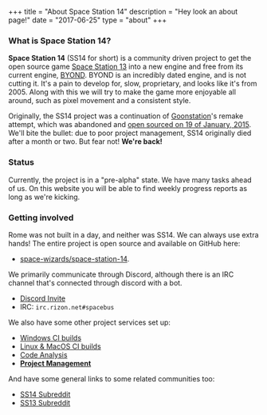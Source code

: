 +++
title = "About Space Station 14"
description = "Hey look an about page!"
date = "2017-06-25"
type = "about"
+++

### What is Space Station 14?

**Space Station 14** (SS14 for short) is a community driven project to get the open source game [Space Station 13](https://spacestation13.com/) into a new engine and free from its current engine, [BYOND](https://secure.byond.com/). BYOND is an incredibly dated engine, and is not cutting it. It's a pain to develop for, slow, proprietary, and looks like it's from 2005. <!-- TODO: Verify how accurate this number is. --> Along with this we will try to make the game more enjoyable all around, such as pixel movement and a consistent style.

Originally, the SS14 project was a continuation of [Goonstation](https://forum.ss13.co/)'s remake attempt, which was abandoned and [open sourced on 19 of January, 2015](https://archive.fo/xey2L). We'll bite the bullet: due to poor project management, SS14 originally died after a month or two. But fear not! **We're back!**

### Status

Currently, the project is in a "pre-alpha" state. We have many tasks ahead of us. On this website you will be able to find weekly progress reports as long as we're kicking.

### Getting involved

Rome was not built in a day, and neither was SS14. We can always use extra hands! The entire project is open source and available on GitHub here:

* [space-wizards/space-station-14](https://github.com/space-wizards/space-station-14).

We primarily communicate through Discord, although there is an IRC channel that's connected through discord with a bot.

* [Discord Invite](https://discord.gg/t2jac3p)
* IRC: `irc.rizon.net#spacebus`

We also have some other project services set up:

* [Windows CI builds](https://ci.appveyor.com/project/Silvertorch5/space-station-14/branch/master)
* [Linux & MacOS CI builds](https://travis-ci.org/space-wizards/space-station-14)
* [Code Analysis](https://sonarcloud.io/dashboard?id=ss14)
* [**Project Management**](https://waffle.io/space-wizards/space-station-14)

And have some general links to some related communities too:

* [SS14 Subreddit](https://ss14.reddit.com)
* [SS13 Subreddit](https://ss13.reddit.com)
